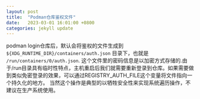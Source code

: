 ```yaml
---
layout: post
title:  "Podman仓库鉴权文件"
date:   2023-03-01 16:01:00 +0800
categories: jekyll update
---
```

podman login仓库后，默认会将鉴权的文件生成到`${XDG_RUNTIME_DIR}/containers/auth.json` 目录下，也就是
`/run/containers/0/auth.json`.
这个文件里的密码信息是以加密方式存储的.由于/run目录具有临时性特点，主机重启后我们就需要重新登录到仓库。如果需要做到类似免密登录的效果，可以通过REGISTRY_AUTH_FILE这个变量将文件指向一个持久化的地方。
当然这个操作是典型的以牺牲安全性来实现系统遍历操作，不建议在生产系统使用。
